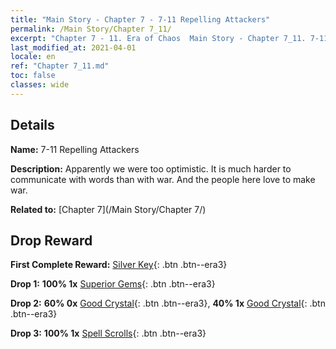 ```yaml
---
title: "Main Story - Chapter 7 - 7-11 Repelling Attackers"
permalink: /Main Story/Chapter 7_11/
excerpt: "Chapter 7 - 11. Era of Chaos  Main Story - Chapter 7_11. 7-11 Repelling Attackers"
last_modified_at: 2021-04-01
locale: en
ref: "Chapter 7_11.md"
toc: false
classes: wide
---
```


## Details

 **Name:** 7-11 Repelling Attackers

 **Description:** Apparently we were too optimistic. It is much harder to communicate with words than with war. And the people here love to make war.

 **Related to:** [Chapter 7](/Main Story/Chapter 7/)

## Drop Reward

 **First Complete Reward:** [Silver Key](/Items/con_693/){: .btn .btn--era3}

 **Drop 1:** **100% 1x** [Superior Gems](/Items/mat_23/){: .btn .btn--era3}

 **Drop 2:** **60% 0x** [Good Crystal](/Items/mat_17/){: .btn .btn--era3}, **40% 1x** [Good Crystal](/Items/mat_17/){: .btn .btn--era3}

 **Drop 3:** **100% 1x** [Spell Scrolls](/Items/con_694/){: .btn .btn--era3}


